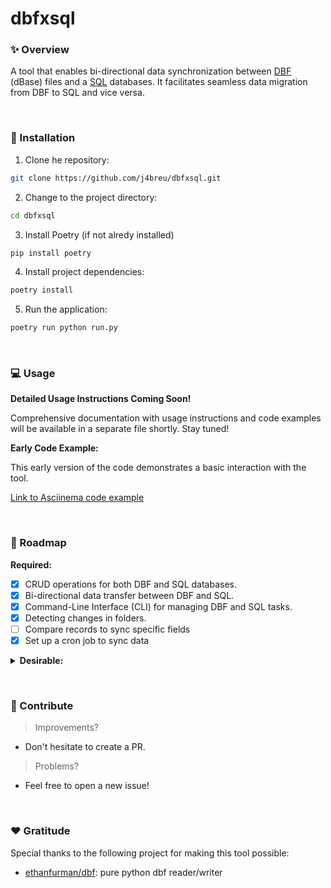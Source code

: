 # dbfxsql


### ✨ Overview

A tool that enables bi-directional data synchronization between [DBF](https://en.wikipedia.org/wiki/DBF) (dBase) files and a [SQL](https://en.wikipedia.org/wiki/SQL) databases. It facilitates seamless data migration from DBF to SQL and vice versa.

&nbsp;

### 🔌 Installation

1. Clone he repository:

```bash
git clone https://github.com/j4breu/dbfxsql.git
```

2. Change to the project directory:

```bash
cd dbfxsql
```

3. Install Poetry (if not alredy installed)

```bash
pip install poetry
```

4. Install project dependencies:

```bash
poetry install
```

5. Run the application:

```bash
poetry run python run.py
```

&nbsp;

### 💻 Usage

**Detailed Usage Instructions Coming Soon!**

Comprehensive documentation with usage instructions and code examples will be available in a separate file shortly. Stay tuned!

**Early Code Example:**

This early version of the code demonstrates a basic interaction with the tool.

[Link to Asciinema code example](https://asciinema.org/a/675516)

&nbsp;

### 📝 Roadmap

**Required:**
- [x] CRUD operations for both DBF and SQL databases.
- [x] Bi-directional data transfer between DBF and SQL.
- [x] Command-Line Interface (CLI) for managing DBF and SQL tasks.
- [x] Detecting changes in folders.
- [ ] Compare records to sync specific fields
- [x] Set up a cron job to sync data

<details>
  <summary><strong>Desirable:</strong></summary>
  <br>
  <ul>
      <li>[x] Uploading the project to GitHub.</li>
      <li>[x] Handling dynamic fields between databases.</li>
      <li>[x] Specifying database location in queries.</li>
      <li>[x] Handling dynamic input parameters.</li>
      <li>[x] Assigning proper data types to input values.</li>
      <li>[x] Allowing adding fields in DBF (incremental ID support).</li>
      <li>[x] Retrieving database folder paths from a `.env` file.</li>
      <li>[x] Creating a project explainer video.</li>
      <li>[x] Configuring database/table/field delimiters via a config file.</li>
      <li>[ ] Automatic SQL database creation during SQL table creation.</li>
      <li>[ ] Replace dictionaries with classes during synchronization.</li>
      <li>[ ] Force SQL -> DBF "synchronization" (read all tables).</li>
      <li>[ ] Support for other database systems beyond SQLite. (MSQL Server).</li>
      <li>[ ] Implement BEFORE triggers for SQL table changes.</li>
      <li>[ ] Allow setting folder paths via CLI commands.</li>
      <li>[ ] Upload a configuration file via CLI commands.</li>
      <li>[ ] Validate the existence of fields in the DBF.</li>
      <li>[ ] Separate incremental logic from the "add" feature.</li>
      <li>[ ] Add LIMIT and FIELDS options for filtering queries.</li>
      <li>[ ] Perform table synchronization before initial data migration.</li>
      <li>[ ] Generate logs for exceptions and errors.</li>
      <li>[ ] Standardize input by file and tables.</li>
      <li>[ ] Validate KeyErrors for invalid fields.</li>
      <li>[ ] Validate type lengths and names for consistency between DBF and SQL.</li>
      <li>[ ] Support for relationships between two or more tables in the config file.</li>
      <li>[ ] Unit tests for code validation.</li>
      <li>[ ] Comprehensive project documentation.</li>
      <li>[ ] Implementation of CQRS (Command Query Responsibility Segregation) patterns.</li>
      <li>[ ] Sharing as a Python library.</li>
      <li>[ ] Development of a GUI for managing DBF and SQL.</li>
  </ul>
</details>

&nbsp;

### 👐 Contribute

> Improvements?

- Don't hesitate to create a PR.

> Problems?

- Feel free to open a new issue!

&nbsp;

### ❤️  Gratitude

Special thanks to the following project for making this tool possible:

- [ethanfurman/dbf](https://github.com/ethanfurman/dbf): pure python dbf reader/writer
